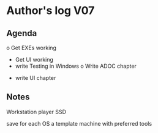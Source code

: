 # Author's log V07

Agenda
------

o Get EXEs working
* Get UI working
* write Testing in Windows
o Write ADOC chapter
- write UI chapter


Notes
-----

Workstation player
SSD 

save for each OS a template machine with preferred tools